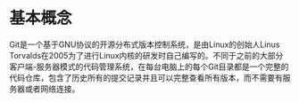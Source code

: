 # 基本概念
Git是一个基于GNU协议的开源分布式版本控制系统，是由Linux的创始人Linus Torvalds在2005为了进行Linux内核的研发时自己编写的。不同于之前的大部分客户端-服务器模式的代码管理系统，在每台电脑上的每个Git目录都是一个完整的代码仓库，包含了历史所有的提交记录并且可以完整查看所有版本，而不需要有服务器或者网络连接。
